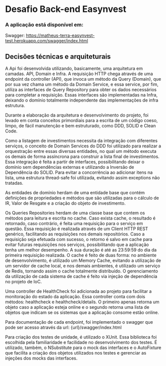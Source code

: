 
# Desafio Back-end Easynvest

### A aplicação está disponível em: 

Swagger: https://matheus-terra-easynvest-test.herokuapp.com/swagger/index.html


## Decisões técnicas e arquiteturais

A Api foi desenvolvida utilizando, basicamente, uma arquitetura em camadas. API, Domain e Infra. A requisição HTTP chega através de uma endpoint da controller (API), que invoca um método da Query (Domain), que por sua vez chama um método da Domain Service, e essa service, por fim, utiliza as interfaces de Query Repository para obter os dados necessários para completar a requisição. Essas interfaces são implementadas na Infra, deixando o domínio totalmente independente das implementações de infra estrutura.

Durante a elaboração da arquitetura e desenvolvimento do projeto, foi levado em conta conceitos primordiais para a escrita de um código coeso, limpo, de fácil manutenção e bem estruturado, como DDD, SOLID e Clean Code.

Como a listagem de investimentos necessita da integração com diferentes serviços, o conceito de Domain Services do DDD foi utilizado para realizar a orquestração entre essas diversas entidades, no qual um método executa os demais de forma assíncrona para construir a lista final de investimentos. Essa integração é feita a partir de interfaces, possibilitando deixar o domínio sem dependências externas e utilizando a Inversão de Dependência do SOLID. Para evitar a concorrência ao adicionar itens na lista, uma estrutura thread-safe foi utilizada, evitando assim exceptions não tratadas.

As entidades de domínio herdam de uma entidade base que contém definições de propriedades e métodos que são utilizadas para o cálculo de IR, Valor de Resgate e a criação do objeto de investimento.

Os Queries Repositories herdam de uma classe base que contem os métodos para leitura e escrita no cache. Caso exista cache, o resultado é retornado, caso contrário, é feita uma requisição para o serviço em questão. Essa requisição é realizada através de um Client HTTP REST genérico, facilitando as requisições nos demais repositórios. Caso a requisição seja efetuada com sucesso, o retorno é salvo em cache para evitar futuras requisições nos serviços, possibilitando que a aplicação tenha um melhor desempenho. A sua duração é até as 23:59:59 do dia da primeira requisição realizada. O cache é feito de duas forma: no ambiente de desenvolvimento, é utilizado um Memory Cache, evitando a utilização de um servidor de cache local, e nos demais ambientes, é utilizado um serviço de Redis, tornando assim o cache totalmente distribuído. O gerenciamento da utilização de cada sistema de cache é feito via injeção de dependência no projeto de IoC.

Uma controller de HealthCheck foi adicionada ao projeto para facilitar a monitoração do estado da aplicação. Essa controller conta com dois métodos: healthcheck e healthcheck/details. O primeiro apenas retorna um objeto caso a aplicação esteja online e o segundo retorna uma lista de objetos que indicam se os sistemas que a aplicação consome estão online.

Para documentação de cada endpoint, foi implementado o swagger que pode ser acesso através da url: {url}/swagger/index.html

Para criação dos testes de unidade, é utilizado o XUnit. Essa biblioteca foi escolhida pela familiaridade e facilidade no desenvolvimento dos testes. 
É utilizado, também, o NSubstitute para o mock das interfaces e o AutoFixture que facilita a criação dos objetos utilizados nos testes e gerenciar as injeções dos mocks das interfaces.
